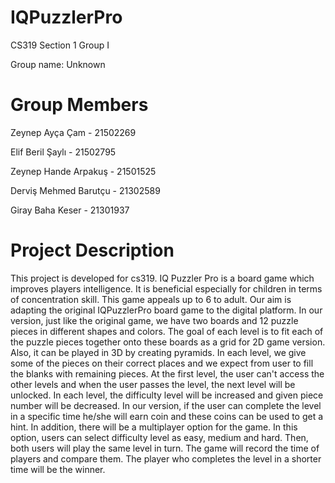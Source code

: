 # IQPuzzlerPro

CS319 Section 1 Group I

Group name: Unknown

# Group Members

Zeynep Ayça Çam - 21502269

Elif Beril Şaylı - 21502795

Zeynep Hande Arpakuş - 21501525

Derviş Mehmed Barutçu - 21302589

Giray Baha Keser - 21301937

# Project Description

This project is developed for cs319. IQ Puzzler Pro is a board game which improves players intelligence. It is beneficial especially for children in terms of concentration skill. This game appeals up to 6 to adult. Our aim is adapting the original IQPuzzlerPro board game to the digital platform. In our version, just like the original game, we have two boards and 12 puzzle pieces in different shapes and colors. The goal of each level is to fit each of the puzzle pieces together onto these boards as a grid for 2D game version. Also, it can be played in 3D by creating pyramids. In each level, we give some of the pieces on their correct places and we expect from user to fill the blanks with remaining pieces. At the first level, the user can't access the other levels and when the user passes the level, the next level will be unlocked. In each level, the difficulty level will be increased and given piece number will be decreased. In our version, if the user can complete the level in a specific time he/she will earn coin and these coins can be used to get a hint. In addition, there will be a multiplayer option for the game. In this option, users can select difficulty level as easy, medium and hard. Then, both users will play the same level in turn. The game will record the time of players and compare them. The player who completes the level in a shorter time will be the winner.  
